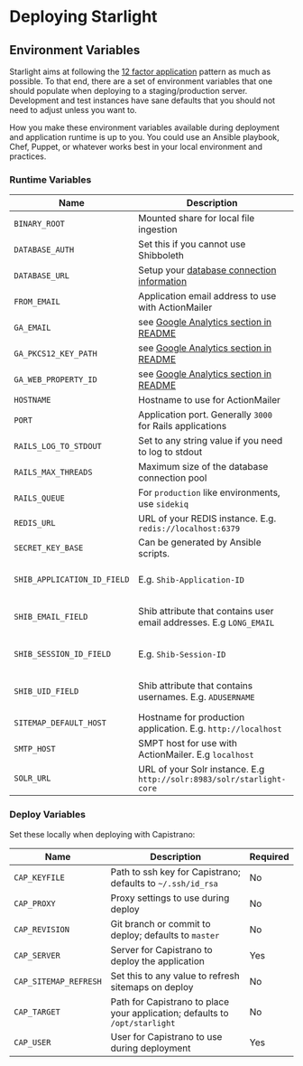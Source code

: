 # Deploying Starlight

## Environment Variables

Starlight aims at following the [12 factor application][12-factor] pattern as much as
possible. To that end, there are a set of environment variables that one should
populate when deploying to a staging/production server. Development and test
instances have sane defaults that you should not need to adjust unless you want
to.

How you make these environment variables available during deployment and
application runtime is up to you. You could use an Ansible playbook, Chef,
Puppet, or whatever works best in your local environment and practices.

### Runtime Variables

| Name | Description | Required |
| ---- | ----------- | -------- |
| `BINARY_ROOT` | Mounted share for local file ingestion | No |
| `DATABASE_AUTH` | Set this if you cannot use Shibboleth | No |
| `DATABASE_URL` | Setup your [database connection information][db] | Yes |
| `FROM_EMAIL` | Application email address to use with ActionMailer | Yes |
| `GA_EMAIL` | see [Google Analytics section in README][ga] | No |
| `GA_PKCS12_KEY_PATH` | see [Google Analytics section in README][ga] | No |
| `GA_WEB_PROPERTY_ID` | see [Google Analytics section in README][ga] | No |
| `HOSTNAME` | Hostname to use for ActionMailer | Yes |
| `PORT` | Application port. Generally `3000` for Rails applications | No |
| `RAILS_LOG_TO_STDOUT` | Set to any string value if you need to log to stdout | No |
| `RAILS_MAX_THREADS` | Maximum size of the database connection pool | Yes |
| `RAILS_QUEUE` | For `production` like environments, use `sidekiq` | Yes |
| `REDIS_URL` | URL of your REDIS instance. E.g. `redis://localhost:6379` | Yes |
| `SECRET_KEY_BASE` | Can be generated by Ansible scripts. | Yes |
| `SHIB_APPLICATION_ID_FIELD` | E.g. `Shib-Application-ID` | Yes (unless using `DATABASE_AUTH`) |
| `SHIB_EMAIL_FIELD` | Shib attribute that contains user email addresses. E.g `LONG_EMAIL` | Yes (unless using `DATABASE_AUTH`) |
| `SHIB_SESSION_ID_FIELD` | E.g. `Shib-Session-ID` | Yes (unless using `DATABASE_AUTH`) |
| `SHIB_UID_FIELD` | Shib attribute that contains usernames. E.g. `ADUSERNAME` | Yes (unless using `DATABASE_AUTH`) |
| `SITEMAP_DEFAULT_HOST` | Hostname for production application. E.g. `http://localhost` | Yes |
| `SMTP_HOST` | SMPT host for use with ActionMailer. E.g `localhost` | Yes |
| `SOLR_URL` | URL of your Solr instance. E.g `http://solr:8983/solr/starlight-core` | Yes |

### Deploy Variables

Set these locally when deploying with Capistrano:

| Name | Description | Required |
| ---- | ----------- | -------- |
| `CAP_KEYFILE` | Path to ssh key for Capistrano; defaults to `~/.ssh/id_rsa` | No |
| `CAP_PROXY` | Proxy settings to use during deploy | No |
| `CAP_REVISION` | Git branch or commit to deploy; defaults to `master` | No |
| `CAP_SERVER` | Server for Capistrano to deploy the application | Yes |
| `CAP_SITEMAP_REFRESH` | Set this to any value to refresh sitemaps on deploy | No |
| `CAP_TARGET` | Path for Capistrano to place your application; defaults to `/opt/starlight` | No |
| `CAP_USER` | User for Capistrano to use during deployment | Yes |

[12-factor]: https://12factor.net/
[db]: https://edgeguides.rubyonrails.org/configuring.html#configuring-a-database
[ga]: ../README.md#google-analytics
